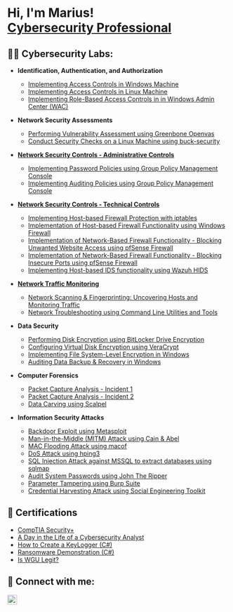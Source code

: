 <h1>Hi, I'm Marius! <br/><a href="https://www.linkedin.com/in/mariusstaimez/" target="_blank">Cybersecurity Professional</a></h1>

<h2>👨‍💻 Cybersecurity Labs:</h2>

- <b>Identification, Authentication, and Authorization</b>
    - <a href="https://github.com/Marius-hubb/Access-Control-Windows" target="_blank">Implementing Access Controls in Windows Machine
    - <a href="https://github.com/Marius-hubb/Access-Control-Linux" target="_blank">Implementing Access Controls in Linux Machine
    - <a href="https://github.com/Marius-hubb/Role-Based-Access-Control" target="_blank">Implementing Role-Based Access Controls in in Windows Admin Center (WAC)</a>

- <b>Network Security Assessments</b>
    - <a href="https://github.com/Marius-hubb/OpenVas" target="_blank">Performing Vulnerability Assessment using Greenbone Openvas</a>
    - <a href="https://github.com/Marius-hubb/buck-security" target="_blank">Conduct Security Checks on a Linux Machine using buck-security

- <b>Network Security Controls - Administrative Controls</b>
    - <a href="https://github.com/Marius-hubb/Password-Policies" target="_blank">Implementing Password Policies using Group Policy Management Console 
    - <a href="https://github.com/Marius-hubb/Implementing-Auditing-Policies" target="_blank">Implementing Auditing Policies using Group Policy Management Console

- <b>Network Security Controls - Technical Controls</b>
    - <a href="https://github.com/Marius-hubb/IPTables" target="_blank">Implementing Host-based Firewall Protection with iptables
    - <a href="https://github.com/Marius-hubb/Windows-Firewall" target="_blank">Implementation of Host-based Firewall Functionality using Windows Firewall
    - <a href="https://github.com/Marius-hubb/pfSense" target="_blank">Implementation of Network-Based Firewall Functionality - Blocking Unwanted Website Access using pfSense Firewall
    - <a href="https://github.com/Marius-hubb/Port-Block-pfSense" target="_blank">Implementation of Network-Based Firewall Functionality - Blocking Insecure Ports using pfSense Firewall
    - <a href="https://github.com/Marius-hubb/Wazuh" target="_blank">Implementing Host-based IDS functionality using Wazuh HIDS

- <b>Network Traffic Monitoring</b>
    - <a href="https://github.com/Marius-hubb/Network-Scanning" target="_blank">Network Scanning & Fingerprinting: Uncovering Hosts and Monitoring Traffic</a>
    - <a href="https://github.com/Marius-hubb/Network-Security-Auditing" target="_blank">Network Troubleshooting using Command Line Utilities and Tools</a>

- <b>Data Security</b>
    - <a href="https://github.com/Marius-hubb/Bitlocker" target="_blank">Performing Disk Encryption using BitLocker Drive Encryption
    - <a href="https://github.com/Marius-hubb/VeraCrypt" target="_blank">Configuring Virtual Disk Encryption using VeraCrypt
    - <a href="https://github.com/Marius-hubb/Encrypting-File-System-EFS-" target="_blank">Implementing File System-Level Encryption in Windows
    - <a href="https://github.com/Marius-hubb/Audit-Backup_Recovery" target="_blank">Auditing Data Backup & Recovery in Windows
</a>

- <b> Computer Forensics</b>
    - <a href="https://github.com/Marius-hubb/Packet-Capture-Analysis" target="_blank">Packet Capture Analysis - Incident 1</a>
    - <a href="https://github.com/Marius-hubb/Packet-Capture-Analysis2" target="_blank">Packet Capture Analysis - Incident 2</a>
    - <a href="https://github.com/Marius-hubb/File-Carving" target="_blank">Data Carving using Scalpel</a>
    

- <b>Information Security Attacks</b>

  - <a href="https://github.com/Marius-hubb/Backdoor-Attack" target="_blank">Backdoor Exploit using Metasploit</a>
  - <a href="https://github.com/Marius-hubb/MITM-Attack" target="_blank">Man-in-the-Middle (MITM) Attack using Cain & Abel</a>
  - <a href="https://github.com/Marius-hubb/MAC-Flooding-Attack" target="_blank">MAC Flooding Attack using macof</a>
  - <a href="https://github.com/Marius-hubb/DoS-Attack" target="_blank">DoS Attack using hping3</a>
  - <a href="https://github.com/Marius-hubb/SQL-Injection-Attack" target="_blank">SQL Injection Attack against MSSQL to extract databases using sqlmap</a>
  - <a href="https://github.com/Marius-hubb/John-the-Ripper" target="_blank">Audit System Passwords using John The Ripper</a>
  - <a href="https://github.com/Marius-hubb/Burp-Suite" target="_blank">Parameter Tampering using Burp Suite</a>
  - <a href="https://github.com/Marius-hubb/Social-Engineering-Toolkit" target="_blank">Credential Harvesting Attack using Social Engineering Toolkit</a>
  



     


      
</a>



<h2>📄 Certifications</h2>

- <a href="https://www.credly.com/badges/c90e5e19-85ea-483d-8319-b0982b0d5294/linked_in_profile" target="_blank">CompTIA Security+</a>
- <a href="https://www.youtube.com/watch?v=uHy3oM7NnoU" target="_blank">A Day in the Life of a Cybersecurity Analyst</a>
- <a href="https://www.youtube.com/watch?v=N-L9hklSlNk" target="_blank">How to Create a KeyLogger (C#)</a>
- <a href="https://www.youtube.com/watch?v=OfvdQeh79s0" target="_blank">Ransomware Demonstration (C#)</a>
- <a href="https://www.youtube.com/watch?v=E2MwRWxDBkA" target="_blank">Is WGU Legit?</a>

<h2>🤝 Connect with me:</h2>

<a href="https://linkedin.com/in/mariusstaimez" target="_blank">
  <img align="left" alt="JoshMadakor | LinkedIn" width="22px" src="https://cdn.jsdelivr.net/npm/simple-icons@v3/icons/linkedin.svg" />
</a>

<!--
**joshmadakor1/joshmadakor1** is a ✨ _special_ ✨ repository because its `README.md` (this file) appears on your GitHub profile.

Here are some ideas to get you started:

- 🌟 I’m currently working on ...
- 🌱 I’m currently learning ...
- 👯 I’m looking to collaborate on ...
- 🧐 I’m looking for help with ...
- 💬 Ask me about ...
- 📧 How to reach me: ...
- 😄 Pronouns: ...
- ⚡ Fun fact: ...
-->
